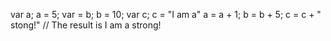 var a;
a = 5;
var = b;
b = 10;
var c;
c = "I am a"
a = a + 1;
b = b + 5;
c = c + " stong!"
// The result is I am a strong!